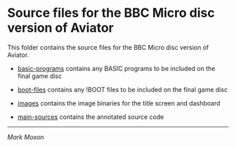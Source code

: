 # Source files for the BBC Micro disc version of Aviator

This folder contains the source files for the BBC Micro disc version of Aviator.

* [basic-programs](basic-programs) contains any BASIC programs to be included on the final game disc

* [boot-files](boot-files) contains any !BOOT files to be included on the final game disc

* [images](images) contains the image binaries for the title screen and dashboard

* [main-sources](main-sources) contains the annotated source code

---

_Mark Moxon_